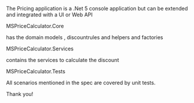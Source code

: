 The Pricing application is a .Net 5 console application but can be extended and integrated with a UI or Web API

MSPriceCalculator.Core

has the domain models , discountrules and helpers and factories

MSPriceCalculator.Services

contains the services to calculate the discount


MSPriceCalculator.Tests

All scenarios mentioned in the spec are covered by unit tests.

Thank you!

